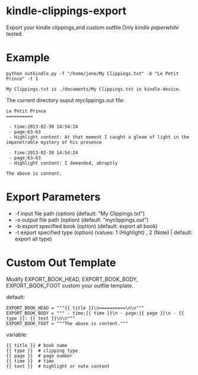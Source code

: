 kindle-clippings-export
=======================

Export your kindle clippings,and custom outfile.Only *kindle paperwhite* tested.

Example
=======

    python outkindle.py -f "/home/jone/My Clippings.txt" -b "Le Petit Prince" -t 1
    
```My Clippings.txt is ./documents/My Clippings.txt in kindle-device.```

The current directory ouput myclippings.out file:

    Le Petit Prince
    ==========

     - time:2013-02-30 14:54:24
     - page:63-63
     - Highlight content: At that moment I caught a gleam of light in the impenetrable mystery of his presence

     - time:2013-02-30 14:54:24
     - page:63-63
     - Highlight content: I demanded, abruptly
    
    The above is content.

Export Parameters
=======

 - -f input file path       (option)  (default: "My Clippings.txt")
 - -o output file path      (option)  (default: "myclippings.out")
 - -b export specified book (option)  (default: export all book)
 - -t export specified type (option)  (values: 1 (Highlight) , 2 (Note) | default: export all type)

Custom Out Template
=======

Modify EXPORT_BOOK_HEAD, EXPORT_BOOK_BODY, EXPORT_BOOK_FOOT custom your outfile template.

default:

    EXPORT_BOOK_HEAD = """{{ title }}\n==========\n\n"""
    EXPORT_BOOK_BODY = """ - time:{{ time }}\n - page:{{ page }}\n - {{ type }}: {{ text }}\n\n"""
    EXPORT_BOOK_FOOT = """The above is content."""

variable:

    {{ title }} # book name
    {{ type }}  # clipping type
    {{ page }}  # page number
    {{ time }}  # time
    {{ text }}  # highlight or note content
